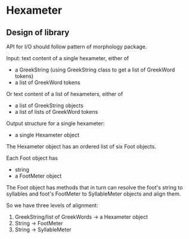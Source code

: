 # Hexameter

## Design of library

API for I/O should follow pattern of morphology package.



Input:  text content of a single hexameter, either of

- a GreekString (using GreekString class to get a list of GreekWord tokens)
- a list of GreekWord tokens

Or text content of a list of hexameters, either of

- a list of GreekString objects
- a list of lists of GreekWord tokens



Output structure for a single hexameter:

- a single Hexameter object


The Hexameter object has an ordered list of six Foot objects.

Each Foot object has

- string
- a FootMeter object



The Foot object has methods that in turn can resolve the foot's string to syllables and foot's FootMeter to SyllableMeter objects and align them.

So we have three levels of alignment:

1. GreekString/list of GreekWords -> a Hexameter object
2. String -> FootMeter
3. String -> SyllableMeter
